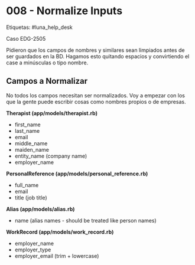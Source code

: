# 008 - Normalize Inputs

Etiquetas: #luna_help_desk 

Caso EDG-2505

Pidieron que los campos de nombres y similares sean limpiados antes de ser guardados en la BD. Hagamos esto quitando espacios y convirtiendo el case a minúsculas o tipo nombre.

## Campos a Normalizar

No todos los campos necesitan ser normalizados. Voy a empezar con los que la gente puede escribir cosas como nombres propios o de empresas.

**Therapist (app/models/therapist.rb)**

- first_name
- last_name
- email
- middle_name
- maiden_name
- entity_name (company name)
- employer_name

**PersonalReference (app/models/personal_reference.rb)**

- full_name
- email
- title (job title)

**Alias (app/models/alias.rb)**

- name (alias names - should be treated like person names)

**WorkRecord (app/models/work_record.rb)**

- employer_name
- employer_type
- employer_email (trim + lowercase)
